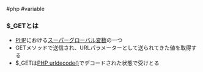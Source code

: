  #php #variable 

### $\_GETとは
- [PHP](PHP.md)における[スーパーグローバル変数](スーパーグローバル変数.md)の一つ
- GETメソッドで送信され、URLパラメーターとして送られてきた値を取得する
- $\_GETは[PHP urldecode()](PHP%20urldecode().md)でデコードされた状態で受けとる